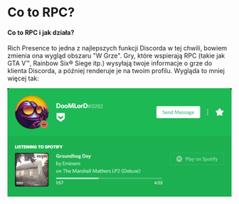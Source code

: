 # Co to RPC?

#### Co to RPC i jak działa?

Rich Presence to jedna z najlepszych funkcji Discorda w tej chwili, bowiem zmienia ona wygląd obszaru "W Grze". Gry, które wspierają RPC \(takie jak GTA V™, Rainbow Six® Siege itp.\) wysyłają twoje informacje o grze do klienta Discorda, a później renderuje je na twoim profilu. Wygląda to mniej więcej tak:

![RPC z Spotify](../.gitbook/assets/spotify_rpc_example.PNG)

